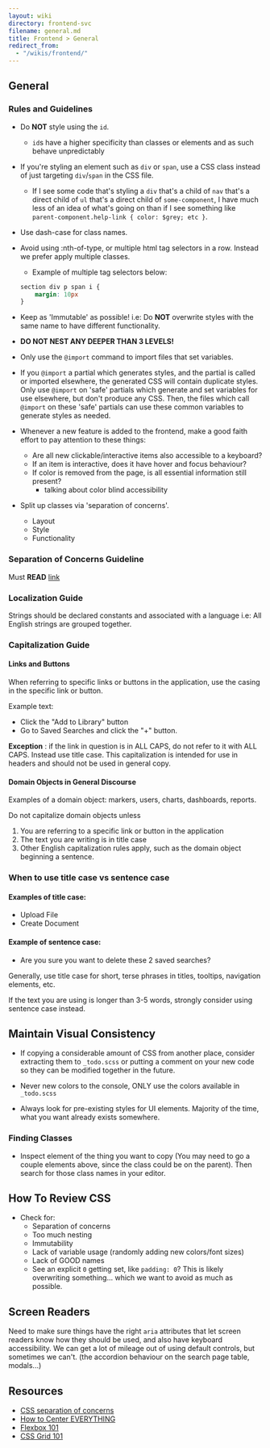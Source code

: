 ```yaml
---
layout: wiki
directory: frontend-svc
filename: general.md
title: Frontend > General
redirect_from:
  - "/wikis/frontend/"
---
```

## General 
### Rules and Guidelines
- Do **NOT** style using the `id`.
    - `id`s have a higher specificity than classes or elements and as such behave unpredictably
- If you're styling an element such as `div` or `span`, use a CSS class instead of just targeting `div`/`span` in the CSS file. 
  - If  I see some code that's styling a `div` that's a child of `nav` that's a direct child of `ul` that's a direct child of `some-component`, 
  I have much less of an idea of what's going on than if I see something like `parent-component.help-link { color: $grey; etc }`.
- Use dash-case for class names.
- Avoid using :nth-of-type, or multiple html tag selectors in a row. Instead we prefer apply multiple classes. 
   - Example of multiple tag selectors below: 
    ```css
    section div p span i { 
        margin: 10px
    }
    ```
    
- Keep as 'Immutable' as possible! i.e: Do **NOT** overwrite styles with the same name to have different functionality.
- **DO NOT NEST ANY DEEPER THAN 3 LEVELS!**
- Only use the `@import` command to import files that set variables. 
- If you `@import` a partial which generates styles, and the partial is called or imported elsewhere, the generated CSS will contain duplicate styles. 
Only use `@import` on 'safe' partials which generate and set variables for use elsewhere, but don't produce any CSS. 
Then, the files which call `@import` on these 'safe' partials can use these common variables to generate styles as needed. 
- Whenever a new feature is added to the frontend, make a good faith effort to pay attention to these things:
    - Are all new clickable/interactive items also accessible to a keyboard?
    - If an item is interactive, does it have hover and focus behaviour?
    - If color is removed from the page, is all essential information still present? 
        - talking about color blind accessibility
        
- Split up classes via 'separation of concerns'.
    - Layout
    - Style
    - Functionality
    
### Separation of Concerns Guideline
Must **READ** [link](https://adamwathan.me/css-utility-classes-and-separation-of-concerns/)

### Localization Guide
Strings should be declared constants and associated with a language i.e: All English strings are grouped together.

### Capitalization Guide

#### Links and Buttons

When referring to specific links or buttons in the application, use the casing in the specific link or button. 

Example text: 

- Click the "Add to Library" button
- Go to Saved Searches and click the "+" button. 

**Exception** : if the link in question is in ALL CAPS, do not refer to it with ALL CAPS. Instead use title case. This capitalization is intended for use in headers and should not be used in general copy. 

#### Domain Objects in General Discourse

Examples of a domain object: markers, users, charts, dashboards, reports. 

Do not capitalize domain objects unless 

1. You are referring to a specific link or button in the application
2. The text you are writing is in title case
3. Other English capitalization rules apply, such as the domain object beginning a sentence. 

### When to use title case vs sentence case

#### Examples of title case:

- Upload File
- Create Document

#### Example of sentence case: 

- Are you sure you want to delete these 2 saved searches?

Generally, use title case for short, terse phrases in titles, tooltips, navigation elements, etc. 

If the text you are using is longer than 3-5 words, strongly consider using sentence case instead.

## Maintain Visual Consistency
- If copying a considerable amount of CSS from another place, consider extracting them to `_todo.scss` or 
  putting a comment on your new code so they can be modified together in the future.
    
- Never new colors to the console, ONLY use the colors available in `_todo.scss`
- Always look for pre-existing styles for UI elements. Majority of the time, what you want already exists somewhere. 

### Finding Classes
- Inspect element of the thing you want to copy (You may need to go a couple elements above, since the class could be on the parent). Then search for those class names in your editor.

## How To Review CSS
 - Check for:
    - Separation of concerns
    - Too much nesting
    - Immutability 
    - Lack of variable usage (randomly adding new colors/font sizes)
    - Lack of GOOD names   
    - See an explicit `0` getting set, like `padding: 0`? This is likely overwriting something... which we want to avoid as much as possible.

## Screen Readers
Need to make sure things have the right `aria` attributes that let screen readers know how they should be used, and also have keyboard accessibility. 
We can get a lot of mileage out of using default controls, but sometimes we can't. (the accordion behaviour on the search page table, modals...)

## Resources
- [CSS separation of concerns](https://adamwathan.me/css-utility-classes-and-separation-of-concerns/)
- [How to Center EVERYTHING](https://css-tricks.com/centering-css-complete-guide/)
- [Flexbox 101](https://css-tricks.com/snippets/css/a-guide-to-flexbox/)
- [CSS Grid 101](https://css-tricks.com/snippets/css/complete-guide-grid/)
